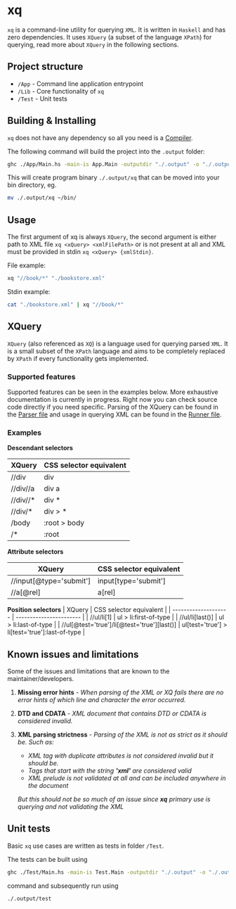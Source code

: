# xq

`xq` is a command-line utility for querying `XML`. It is written in `Haskell` and has zero dependencies. It uses `XQuery` (a subset of the language `XPath`) for querying, read more about `XQuery` in the following sections.

## Project structure

- `/App` - Command line application entrypoint
- `/Lib` - Core functionality of `xq`
- `/Test` - Unit tests

## Building & Installing

`xq` does not have any dependency so all you need is a [Compiler](https://www.haskell.org/ghc/).

The following command will build the project into the `.output` folder:

```sh
ghc ./App/Main.hs -main-is App.Main -outputdir "./.output" -o "./.output/xq"
```

This will create program binary `./.output/xq` that can be moved into your bin directory, eg.

```sh
mv ./.output/xq ~/bin/
```

## Usage

The first argument of xq is always `XQuery`, the second argument is either path to XML file `xq <xQuery> <xmlFilePath>` or is not present at all and XML must be provided in stdin `xq <xQuery> {xmlStdin}`.

File example:

```sh
xq "//book/*" "./bookstore.xml"
```

Stdin example:

```sh
cat "./bookstore.xml" | xq "//book/*"
```

## XQuery

`XQuery` (also referenced as `XQ`) is a language used for querying parsed `XML`. It is a small subset of the `XPath` language and aims to be completely replaced by `XPath` if every functionality gets implemented.

### Supported features

Supported features can be seen in the examples below. More exhaustive documentation is currently in progress. Right now you can check source code directly if you need specific. Parsing of the XQuery can be found in the [Parser file](Lib/XqParser.hs) and usage in querying XML can be found in the [Runner file](Lib/XqRunner.hs).

### Examples

**Descendant selectors**

| XQuery    | CSS selector equivalent |
| --------- | ----------------------- |
| //div     | div                     |
| //div//a  | div a                   |
| //div//\* | div \*                  |
| //div/\*  | div > \*                |
| /body     | :root > body            |
| /\*       | :root                   |

**Attribute selectors**

| XQuery                  | CSS selector equivalent |
| ----------------------- | ----------------------- |
| //input[@type='submit'] | input[type='submit']    |
| //a[@rel]               | a[rel]                  |

**Position selectors**
| XQuery | CSS selector equivalent |
| -------------------- | ----------------------- |
| //ul/li[1] | ul > li:first-of-type |
| //ul/li[last()] | ul > li:last-of-type |
| //ul[@test='true']/li[@test='true'][last()] | ul[test='true'] > li[test='true']:last-of-type |

## Known issues and limitations

Some of the issues and limitations that are known to the maintainer/developers.

1. **Missing error hints** - _When parsing of the XML or XQ fails there are no error hints of which line and character the error occurred._
2. **DTD and CDATA** - _XML document that contains DTD or CDATA is considered invalid._
3. **XML parsing strictness** -
   _Parsing of the XML is not as strict as it should be. Such as:_

   - _XML tag with duplicate attributes is not considered invalid but it should be._
   - _Tags that start with the string **'xml'** are considered valid_
   - _XML prelude is not validated at all and can be included anywhere in the document_

   _But this should not be so much of an issue since **xq** primary use is querying and not validating the XML_

## Unit tests

Basic `xq` use cases are written as tests in folder `/Test`.

The tests can be built using

```sh
ghc ./Test/Main.hs -main-is Test.Main -outputdir "./.output" -o "./.output/test"
```

command and subsequently run using

```sh
./.output/test
```
